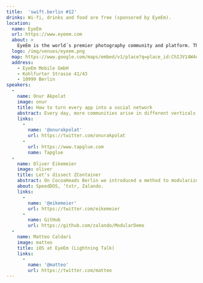 ```yaml
---
title:  'swift.berlin #12'
drinks: Wi-fi, drinks and food are free (sponsored by EyeEm).
location:
  name: EyeEm
  url: https://www.eyeem.com
  about: >
    EyeEm is the world´s premier photography community and platform. Through its free-to-download application for iOS, Android and supporting web platform, EyeEm is a place for photographers of all abilities to share, interact, and learn more about taking pictures on any device. EyeEm’s photo Missions and partnerships allow photographers to showcase their original works around particular subject matter.
  logo: /img/venues/eyeem.png
  map: https://www.google.com/maps/embed/v1/place?q=place_id:ChIJV14W4eRRqEcRFIQuH83uCgc&&key=AIzaSyCjTjlx3dtYCMkR7xQklFA1w0K36eNduPw
  address:
    - EyeEm Mobile GmbH
    - Kohlfurter Strasse 41/43
    - 10999 Berlin
speakers:
  -
    name: Onur Akpolat
    image: onur
    title: How to turn every app into a social network
    abstract: Every day, more communities arise in different verticals. Spotify for music, Github for Development etc. Tapglue helps you to turn your app into a social network too. In this presentation you'll learn how easy it is to do it and why it makes sense for most apps in the first place.
    links:
      -
        name: '@onurakpolat'
        url: https://twitter.com/onurakpolat
      -
        url: https://www.tapglue.com
        name: Tapglue
  -
    name: Oliver Eikemeier
    image: oliver
    title: Let’s dissect ZContainer
    abstract: On CocoaHeads Berlin we introduced a method to modularize an app using a service locator. In this talk the concrete implementation of this service locator and swift features used are examined.
    about: SpeedDOS, ’txtr, Zalando.
    links:
      -
        name: '@eikemeier'
        url: https://twitter.com/eikemeier
      -
        name: GitHub
        url: https://github.com/zalando/ModularDemo
  -
    name: Matteo Caldari
    image: matteo
    title: iOS at EyeEm (Lightning Talk)
    links:
      -
        name: '@matteo'
        url: https://twitter.com/matteo
---
```

